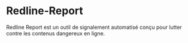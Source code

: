 # Redline-Report
Redline Report est un outil de signalement automatisé conçu pour lutter contre les contenus dangereux en ligne.
